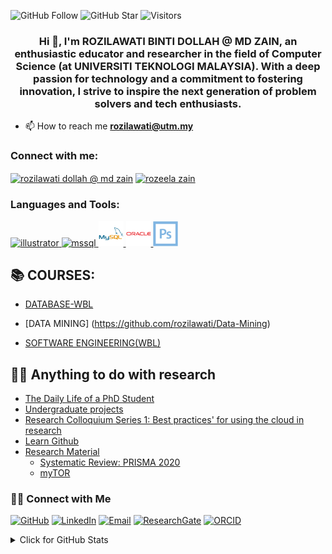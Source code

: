 
![GitHub Follow](https://img.shields.io/github/followers/rozilawati.svg?style=social&label=Follow)
![GitHub Star](https://img.shields.io/github/stars/rozilawati?affiliations=OWNER%2CCOLLABORATOR&style=social&label=Star)
![Visitors](https://api.visitorbadge.io/api/visitors?path=https%3A%2F%2Fgithub.com%2Frozilawati&labelColor=%23d9e3f0&countColor=%23697689&style=flat)


<h3 align="center">Hi 👋, I'm ROZILAWATI BINTI DOLLAH @ MD ZAIN, an enthusiastic educator and researcher in the field of Computer Science (at UNIVERSITI TEKNOLOGI MALAYSIA). With a deep passion for technology and a commitment to fostering innovation, I strive to inspire the next generation of problem solvers and tech enthusiasts.

</h3>

- 📫 How to reach me **rozilawati@utm.my**

<h3 align="left">Connect with me:</h3>
<p align="left">
<a href="https://linkedin.com/in/rozilawati dollah @ md zain" target="blank"><img align="center" src="https://raw.githubusercontent.com/rahuldkjain/github-profile-readme-generator/master/src/images/icons/Social/linked-in-alt.svg" alt="rozilawati dollah @ md zain" height="30" width="40" /></a>
<a href="https://fb.com/rozeela zain" target="blank"><img align="center" src="https://raw.githubusercontent.com/rahuldkjain/github-profile-readme-generator/master/src/images/icons/Social/facebook.svg" alt="rozeela zain" height="30" width="40" /></a>
</p>

<h3 align="left">Languages and Tools:</h3>
<p align="left"> <a href="https://www.adobe.com/in/products/illustrator.html" target="_blank" rel="noreferrer"> <img src="https://www.vectorlogo.zone/logos/adobe_illustrator/adobe_illustrator-icon.svg" alt="illustrator" width="40" height="40"/> </a> <a href="https://www.microsoft.com/en-us/sql-server" target="_blank" rel="noreferrer"> <img src="https://www.svgrepo.com/show/303229/microsoft-sql-server-logo.svg" alt="mssql" width="40" height="40"/> </a> <a href="https://www.mysql.com/" target="_blank" rel="noreferrer"> <img src="https://raw.githubusercontent.com/devicons/devicon/master/icons/mysql/mysql-original-wordmark.svg" alt="mysql" width="40" height="40"/> </a> <a href="https://www.oracle.com/" target="_blank" rel="noreferrer"> <img src="https://raw.githubusercontent.com/devicons/devicon/master/icons/oracle/oracle-original.svg" alt="oracle" width="40" height="40"/> </a> <a href="https://www.photoshop.com/en" target="_blank" rel="noreferrer"> <img src="https://raw.githubusercontent.com/devicons/devicon/master/icons/photoshop/photoshop-line.svg" alt="photoshop" width="40" height="40"/> </a> </p>



## 📚 COURSES:
- [DATABASE-WBL](https://github.com/rozilawati/Database-WBL)

- [DATA MINING] (https://github.com/rozilawati/Data-Mining)

- [SOFTWARE ENGINEERING(WBL)](https://github.com/drshahizan/software-engineering)


## 👨‍💻 Anything to do with research
- [The Daily Life of a PhD Student](https://github.com/drshahizan/phd)
- [Undergraduate projects](https://github.com/drshahizan/undergraduate-project)
- [Research Colloquium Series 1: Best practices' for using the cloud in research](https://github.com/drshahizan/learn-github)
- [Learn Github](https://github.com/drshahizan/learn-github)
- [Research Material](https://github.com/drshahizan/research-material)
  -   [Systematic Review: PRISMA 2020](https://github.com/drshahizan/research-material/tree/main/SLR)
  -   [myTOR](https://github.com/drshahizan/myTOR)

### 🙌🏻 Connect with Me
<p align="left">
    <a href="https://github.com/drshahizan" target="_blank"><img alt="GitHub" src="https://img.shields.io/badge/-@drshahizan-181717?style=flat-square&logo=GitHub&logoColor=white"></a>
    <a href="https://www.linkedin.com/in/rozilawati" target="_blank"><img alt="LinkedIn" src="https://img.shields.io/badge/-rozilawati-blue?style=flat-square&logo=Linkedin&logoColor=white&link=https://www.linkedin.com/in/rozilawati/"></a>
    <a href="mailto:rozilawati@utm.my" target="_blank"><img alt="Email" src="https://img.shields.io/badge/-rozilawati@utm.my-c14438?style=flat-square&logo=Gmail&logoColor=white&link=mailto:rozilawati@utm.my.com"></a>
    <a href="https://www.researchgate.net/profile/Mohd-Othman-28" target="_blank"><img alt="ResearchGate" src="https://img.shields.io/badge/-ResearchGate-00CCBB?style=flat-square&logo=ResearchGate&logoColor=white"></a>
    <a href="https://orcid.org/0000-0003-4261-1873" target="_blank"><img alt="ORCID" src="https://img.shields.io/badge/-ORCID-A6CE39?style=flat-square&logo=ORCID&logoColor=white"></a>
</p>
  

<details>
<summary>Click for GitHub Stats</summary>
<p align="left">
    <img alt = "GitHub Stats" src="https://github-readme-stats.vercel.app/api?username=rozilawati&show_icons=true&hide=issues&icon_color=000000&hide_border=true&title_color=5391FE&text_color=555">
    <br>
    <img alt = "Top Language" src="https://github-readme-stats.vercel.app/api/top-langs/?username=rozilawati&hide=html,&hide_border=true&title_color=5391FE&text_color=555"
</p>
  
  ![Follower Badge](https://img.shields.io/github/followers/rozilawati)
  ![](https://hit.yhype.me/github/profile?user_id=81284918)
 
</details>
